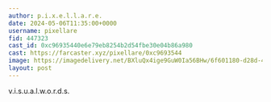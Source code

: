 ```yaml
---
author: p.i.x.e.l.l.a.r.e.
date: 2024-05-06T11:35:00+0000
username: pixellare
fid: 447323
cast_id: 0xc96935440e6e79eb8254b2d54fbe30e04b86a980
cast: https://farcaster.xyz/pixellare/0xc9693544
image: https://imagedelivery.net/BXluQx4ige9GuW0Ia56BHw/6f601180-d28d-40cb-affc-35b5a81c5e00/original
layout: post
---
```


v.i.s.u.a.l.w.o.r.d.s.

<img src='https://imagedelivery.net/BXluQx4ige9GuW0Ia56BHw/6f601180-d28d-40cb-affc-35b5a81c5e00/original' alt='' referrerpolicy='no-referrer'/>
